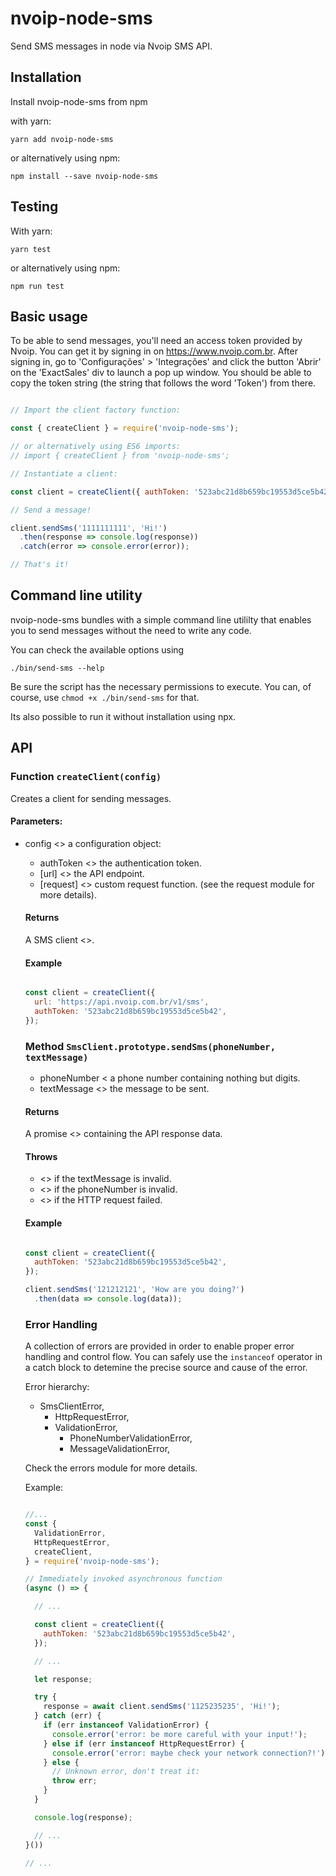 # nvoip-node-sms

Send SMS messages in node via Nvoip SMS API.

## Installation

Install nvoip-node-sms from npm

with yarn:

~~~
yarn add nvoip-node-sms
~~~

or alternatively using npm:

~~~
npm install --save nvoip-node-sms
~~~

## Testing

With yarn:

~~~
yarn test
~~~

or alternatively using npm:

~~~
npm run test
~~~

## Basic usage

To be able to send messages, you'll need an access token provided by Nvoip. You can get it by signing in on https://www.nvoip.com.br. After signing in, go to 'Configurações' > 'Integrações' and click the button 'Abrir' on the 'ExactSales' div to launch a pop up window. You should be able to copy the token string (the string that follows the word 'Token') from there.

~~~javascript

// Import the client factory function:

const { createClient } = require('nvoip-node-sms');

// or alternatively using ES6 imports:
// import { createClient } from 'nvoip-node-sms';

// Instantiate a client:

const client = createClient({ authToken: '523abc21d8b659bc19553d5ce5b42' });

// Send a message!

client.sendSms('1111111111', 'Hi!')
  .then(response => console.log(response))
  .catch(error => console.error(error));

// That's it!
~~~

## Command line utility

nvoip-node-sms bundles with a simple command line utililty that enables you to send messages without the need to write any code.

You can check the available options using

~~~
./bin/send-sms --help
~~~

Be sure the script has the necessary permissions to execute. You can, of course, use `chmod +x ./bin/send-sms` for that.

Its also possible to run it without installation using npx.

## API

### Function `createClient(config)`

Creates a client for sending messages.

#### Parameters:

- config \<<Object>> a configuration object:
  - authToken <<String>> the authentication token.
  - [url] \<<String>> the API endpoint.
  - [request] \<<Function>> custom request function. (see the request module for more details).

#### Returns

A SMS client \<<SmsClient>>.

#### Example

~~~javascript

const client = createClient({
  url: 'https://api.nvoip.com.br/v1/sms',
  authToken: '523abc21d8b659bc19553d5ce5b42',
});

~~~

### Method `SmsClient.prototype.sendSms(phoneNumber, textMessage)`

- phoneNumber \<<String> a phone number containing nothing but digits.
- textMessage \<<String>> the message to be sent.

#### Returns

A promise \<<Promise>> containing the API response data.

#### Throws

- \<<MessageValidationError>> if the textMessage is invalid.
- \<<PhoneNumberValidationError>> if the phoneNumber is invalid.
- \<<HttpRequestError>> if the HTTP request failed.

#### Example

~~~javascript

const client = createClient({
  authToken: '523abc21d8b659bc19553d5ce5b42',
});

client.sendSms('121212121', 'How are you doing?')
  .then(data => console.log(data));

~~~

### Error Handling

A collection of errors are provided in order to enable proper error handling and control flow. You can safely use the `instanceof` operator in a catch block to detemine the precise source and cause of the error.

Error hierarchy:

- SmsClientError,
  - HttpRequestError,
  - ValidationError,
    - PhoneNumberValidationError,
    - MessageValidationError,

Check the errors module for more details.

Example:

~~~javascript

//...
const {
  ValidationError,
  HttpRequestError,
  createClient,
} = require('nvoip-node-sms');

// Immediately invoked asynchronous function
(async () => {

  // ...

  const client = createClient({
    authToken: '523abc21d8b659bc19553d5ce5b42',
  });

  // ...

  let response;

  try {
    response = await client.sendSms('1125235235', 'Hi!');
  } catch (err) {
    if (err instanceof ValidationError) {
      console.error('error: be more careful with your input!');
    } else if (err instanceof HttpRequestError) {
      console.error('error: maybe check your network connection?!');
    } else {
      // Unknown error, don't treat it:
      throw err;
    }
  }

  console.log(response);

  // ...
}())

// ...

~~~
